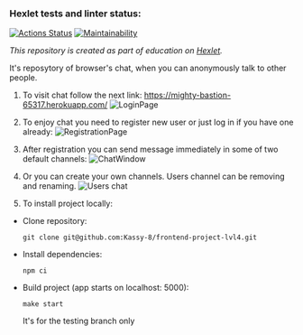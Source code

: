 ### Hexlet tests and linter status:
[![Actions Status](https://github.com/Kassy-8/frontend-project-lvl4/workflows/hexlet-check/badge.svg)](https://github.com/Kassy-8/frontend-project-lvl4/actions)
[![Maintainability](https://api.codeclimate.com/v1/badges/adb8ab47813382a0abcb/maintainability)](https://codeclimate.com/github/Kassy-8/frontend-project-lvl4/maintainability)

*This repository is created as part of education on [Hexlet](https://hexlet.io).*

It's reposytory of browser's chat, when you can anonymously talk to other people.

1. To visit chat follow the next link:
https://mighty-bastion-65317.herokuapp.com/
![LoginPage](https://i.imgur.com/ZMLFd38.png)

2. To enjoy chat you need to register new user or just log in if you have one already:
![RegistrationPage](https://i.imgur.com/dufvyb2.png)

3. After registration you can send message immediately in some of two default channels:
![ChatWindow](https://i.imgur.com/EHle24l.png)

4. Or you can create your own channels. Users channel can be removing and renaming. 
![Users chat](https://i.imgur.com/RNiHnpj.png)

5. To install project locally: 

* Clone repository:

     `git clone git@github.com:Kassy-8/frontend-project-lvl4.git`

* Install dependencies:

    `npm ci`

* Build project (app starts on localhost: 5000):

    `make start`


    It's for the testing branch only